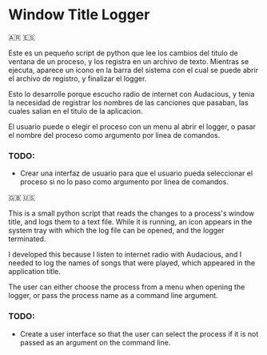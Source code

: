 # Window Title Logger

🇦🇷 🇪🇸

Este es un pequeño script de python que lee los cambios del titulo de ventana de un proceso, y los registra en un archivo de texto. Mientras se ejecuta,
aparece un icono en la barra del sistema con el cual se puede abrir el archivo de registro, y finalizar el logger.

Esto lo desarrolle porque escucho radio de internet con Audacious, y tenia la necesidad de registrar los nombres de las canciones que pasaban, 
las cuales salian en el titulo de la aplicacion.

El usuario puede o elegir el proceso con un menu al abrir el logger, o pasar el nombre del proceso como argumento por linea de comandos.

### TODO:
- Crear una interfaz de usuario para que el usuario pueda seleccionar el proceso si no lo paso como argumento por linea de comandos.

🇬🇧 🇺🇸

This is a small python script that reads the changes to a process's window title, and logs them to a text file. While it is running,
an icon appears in the system tray with which the log file can be opened, and the logger terminated.

I developed this because I listen to internet radio with Audacious, and I needed to log the names of songs that were played,
which appeared in the application title.

The user can either choose the process from a menu when opening the logger, or pass the process name as a command line argument.

### TODO:
- Create a user interface so that the user can select the process if it is not passed as an argument on the command line.